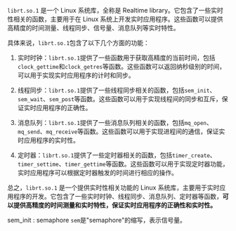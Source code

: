 
`librt.so.1` 是一个 Linux 系统库，全称是 Realtime library。它包含了一些实时性相关的函数，主要用于在 Linux 系统上开发实时应用程序。这些函数可以提供高精度的时间测量、线程同步、信号量、消息队列等实时特性。

具体来说，`librt.so.1`包含了以下几个方面的功能：

1.  实时时钟：`librt.so.1`提供了一些函数用于获取高精度的当前时间，包括`clock_gettime`和`clock_getres`等函数。这些函数可以返回纳秒级别的时间，可以用于实现实时应用程序的计时和同步。
    
2.  线程同步：`librt.so.1`提供了一些线程同步相关的函数，包括`sem_init`、`sem_wait`、`sem_post`等函数。这些函数可以用于实现线程间的同步和互斥，保证实时应用程序的正确性。
    
3.  消息队列：`librt.so.1`提供了一些消息队列相关的函数，包括`mq_open`、`mq_send`、`mq_receive`等函数。这些函数可以用于实现进程间的通信，保证实时应用程序的实时性。
    
4.  定时器：`librt.so.1`提供了一些定时器相关的函数，包括`timer_create`、`timer_settime`、`timer_gettime`等函数。这些函数可以用于实现定时器功能，实时应用程序可以根据定时器触发的时间进行相应的操作。
    

总之，`librt.so.1` 是一个提供实时性相关功能的 Linux 系统库，主要用于实时应用程序的开发。它包含了一些实时时钟、线程同步、消息队列、定时器等函数，**可以提供高精度的时间测量和实时特性，保证实时应用程序的正确性和实时性。**


sem_init : semaphore `sem`是"semaphore"的缩写，表示信号量。